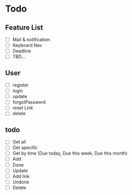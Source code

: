 # Todo

## Feature List
 - [ ] Mail & notification
 - [ ] Keyboard Nav
 - [ ] Deadline
 - [ ] TBD...

## User
 - [ ] register
 - [ ] login
 - [ ] update
 - [ ] forgotPassword
 - [ ] reset Link
 - [ ] delete

## todo
 - [ ] Get all
 - [ ] Get specific
 - [ ] Get by time (Due today, Due this week, Due this month)
 - [ ] Add
 - [ ] Done
 - [ ] Update
 - [ ] Add link
 - [ ] Undone
 - [ ] Delete
